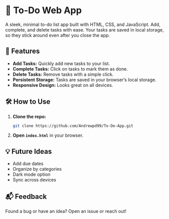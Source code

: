 # **📝 To-Do Web App**

A sleek, minimal to-do list app built with HTML, CSS, and JavaScript. Add, complete, and delete tasks with ease. Your tasks are saved in local storage, so they stick around even after you close the app.

## 🚀 Features
- **Add Tasks:** Quickly add new tasks to your list.
- **Complete Tasks:** Click on tasks to mark them as done.
- **Delete Tasks:** Remove tasks with a simple click.
- **Persistent Storage:** Tasks are saved in your browser’s local storage.
- **Responsive Design:** Looks great on all devices.

## 🛠️ How to Use
1. **Clone the repo:**
    ```bash
    git clone https://github.com/Andrewpd99/To-Do-App.git
    ```
2. **Open `index.html`** in your browser.



## 💡 Future Ideas
- Add due dates
- Organize by categories
- Dark mode option
- Sync across devices

## 📬 Feedback
Found a bug or have an idea? Open an issue or reach out!
